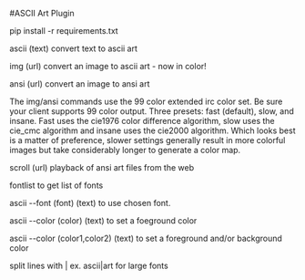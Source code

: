 #ASCII Art Plugin

pip install -r requirements.txt

ascii (text) convert text to ascii art

img (url) convert an image to ascii art - now in color!

ansi (url) convert an image to ansi art

The img/ansi commands use the 99 color extended irc color set.
Be sure your client supports 99 color output.
Three presets: fast (default), slow, and insane.
Fast uses the cie1976 color difference algorithm,
slow uses the cie_cmc algorithm and insane uses the
cie2000 algorithm. Which looks best is a matter of preference,
slower settings generally result in more colorful images
but take considerably longer to generate a color map.

scroll (url) playback of ansi art files from the web

fontlist to get list of fonts

ascii --font (font) (text) to use chosen font.

ascii --color (color) (text) to set a foeground color

ascii --color (color1,color2) (text) to set a foreground and/or background color

split lines with | ex. ascii|art for large fonts
